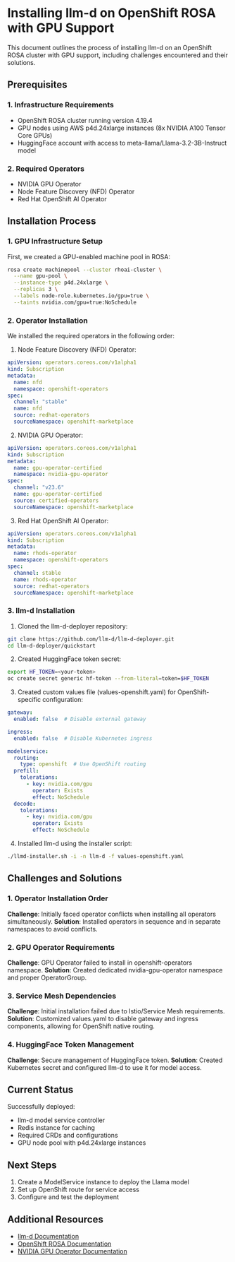 # Installing llm-d on OpenShift ROSA with GPU Support

This document outlines the process of installing llm-d on an OpenShift ROSA cluster with GPU support, including challenges encountered and their solutions.

## Prerequisites

### 1. Infrastructure Requirements
- OpenShift ROSA cluster running version 4.19.4
- GPU nodes using AWS p4d.24xlarge instances (8x NVIDIA A100 Tensor Core GPUs)
- HuggingFace account with access to meta-llama/Llama-3.2-3B-Instruct model

### 2. Required Operators
- NVIDIA GPU Operator
- Node Feature Discovery (NFD) Operator
- Red Hat OpenShift AI Operator

## Installation Process

### 1. GPU Infrastructure Setup

First, we created a GPU-enabled machine pool in ROSA:
```bash
rosa create machinepool --cluster rhoai-cluster \
  --name gpu-pool \
  --instance-type p4d.24xlarge \
  --replicas 3 \
  --labels node-role.kubernetes.io/gpu=true \
  --taints nvidia.com/gpu=true:NoSchedule
```

### 2. Operator Installation

We installed the required operators in the following order:

1. Node Feature Discovery (NFD) Operator:
```yaml
apiVersion: operators.coreos.com/v1alpha1
kind: Subscription
metadata:
  name: nfd
  namespace: openshift-operators
spec:
  channel: "stable"
  name: nfd
  source: redhat-operators
  sourceNamespace: openshift-marketplace
```

2. NVIDIA GPU Operator:
```yaml
apiVersion: operators.coreos.com/v1alpha1
kind: Subscription
metadata:
  name: gpu-operator-certified
  namespace: nvidia-gpu-operator
spec:
  channel: "v23.6"
  name: gpu-operator-certified
  source: certified-operators
  sourceNamespace: openshift-marketplace
```

3. Red Hat OpenShift AI Operator:
```yaml
apiVersion: operators.coreos.com/v1alpha1
kind: Subscription
metadata:
  name: rhods-operator
  namespace: openshift-operators
spec:
  channel: stable
  name: rhods-operator
  source: redhat-operators
  sourceNamespace: openshift-marketplace
```

### 3. llm-d Installation

1. Cloned the llm-d-deployer repository:
```bash
git clone https://github.com/llm-d/llm-d-deployer.git
cd llm-d-deployer/quickstart
```

2. Created HuggingFace token secret:
```bash
export HF_TOKEN=<your-token>
oc create secret generic hf-token --from-literal=token=$HF_TOKEN
```

3. Created custom values file (values-openshift.yaml) for OpenShift-specific configuration:
```yaml
gateway:
  enabled: false  # Disable external gateway

ingress:
  enabled: false  # Disable Kubernetes ingress

modelservice:
  routing:
    type: openshift  # Use OpenShift routing
  prefill:
    tolerations:
      - key: nvidia.com/gpu
        operator: Exists
        effect: NoSchedule
  decode:
    tolerations:
      - key: nvidia.com/gpu
        operator: Exists
        effect: NoSchedule
```

4. Installed llm-d using the installer script:
```bash
./llmd-installer.sh -i -n llm-d -f values-openshift.yaml
```

## Challenges and Solutions

### 1. Operator Installation Order
**Challenge**: Initially faced operator conflicts when installing all operators simultaneously.
**Solution**: Installed operators in sequence and in separate namespaces to avoid conflicts.

### 2. GPU Operator Requirements
**Challenge**: GPU Operator failed to install in openshift-operators namespace.
**Solution**: Created dedicated nvidia-gpu-operator namespace and proper OperatorGroup.

### 3. Service Mesh Dependencies
**Challenge**: Initial installation failed due to Istio/Service Mesh requirements.
**Solution**: Customized values.yaml to disable gateway and ingress components, allowing for OpenShift native routing.

### 4. HuggingFace Token Management
**Challenge**: Secure management of HuggingFace token.
**Solution**: Created Kubernetes secret and configured llm-d to use it for model access.

## Current Status

Successfully deployed:
- llm-d model service controller
- Redis instance for caching
- Required CRDs and configurations
- GPU node pool with p4d.24xlarge instances

## Next Steps

1. Create a ModelService instance to deploy the Llama model
2. Set up OpenShift route for service access
3. Configure and test the deployment

## Additional Resources

- [llm-d Documentation](https://llm-d.ai/)
- [OpenShift ROSA Documentation](https://docs.openshift.com/rosa/welcome/index.html)
- [NVIDIA GPU Operator Documentation](https://docs.nvidia.com/datacenter/cloud-native/gpu-operator/latest/)
